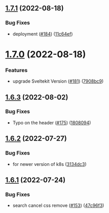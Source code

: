 ## [1.7.1](https://github.com/EddieHubCommunity/good-first-issue-finder/compare/v1.7.0...v1.7.1) (2022-08-18)


### Bug Fixes

* deployment ([#184](https://github.com/EddieHubCommunity/good-first-issue-finder/issues/184)) ([11c64ef](https://github.com/EddieHubCommunity/good-first-issue-finder/commit/11c64ef2b6ffcb7b787f1b50674b14d8052ae4ef))



# [1.7.0](https://github.com/EddieHubCommunity/good-first-issue-finder/compare/v1.6.3...v1.7.0) (2022-08-18)


### Features

* upgrade Sveltekit Version ([#181](https://github.com/EddieHubCommunity/good-first-issue-finder/issues/181)) ([7908bc9](https://github.com/EddieHubCommunity/good-first-issue-finder/commit/7908bc9ac63c964fe78a32e0ca2a3e86d49a725d))



## [1.6.3](https://github.com/EddieHubCommunity/good-first-issue-finder/compare/v1.6.2...v1.6.3) (2022-08-02)


### Bug Fixes

* Typo on the header ([#175](https://github.com/EddieHubCommunity/good-first-issue-finder/issues/175)) ([1808094](https://github.com/EddieHubCommunity/good-first-issue-finder/commit/18080948f89a5d89605b1ee57b2a33170b012d9f))



## [1.6.2](https://github.com/EddieHubCommunity/good-first-issue-finder/compare/v1.6.1...v1.6.2) (2022-07-27)


### Bug Fixes

* for newer version of k8s ([3134dc3](https://github.com/EddieHubCommunity/good-first-issue-finder/commit/3134dc38883086dcb8b8db0aadde61a6e2e2adf9))



## [1.6.1](https://github.com/EddieHubCommunity/good-first-issue-finder/compare/v1.6.0...v1.6.1) (2022-07-24)


### Bug Fixes

* search cancel css remove ([#153](https://github.com/EddieHubCommunity/good-first-issue-finder/issues/153)) ([47c96f3](https://github.com/EddieHubCommunity/good-first-issue-finder/commit/47c96f390750db47872b84e199c74fc951971d2d))



